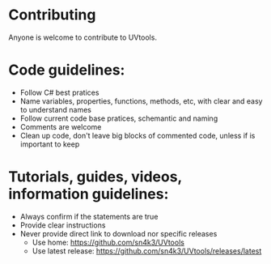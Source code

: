 # Contributing
Anyone is welcome to contribute to UVtools.

# Code guidelines:
- Follow C# best pratices
- Name variables, properties, functions, methods, etc, with clear and easy to understand names
- Follow current code base pratices, schemantic and naming
- Comments are welcome
- Clean up code, don't leave big blocks of commented code, unless if is important to keep

# Tutorials, guides, videos, information guidelines:
- Always confirm if the statements are true
- Provide clear instructions
- Never provide direct link to download nor specific releases
   - Use home: https://github.com/sn4k3/UVtools
   - Use latest release: https://github.com/sn4k3/UVtools/releases/latest
